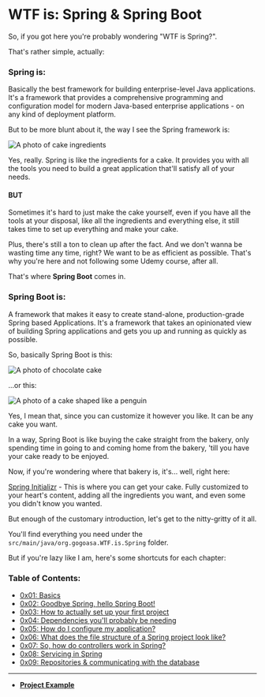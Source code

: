 # WTF is: Spring & Spring Boot

So, if you got here you're probably wondering "WTF is Spring?".

That's rather simple, actually:

### Spring is:

Basically the best framework for building enterprise-level Java applications. 
It's a framework that provides a comprehensive programming and configuration model 
for modern Java-based enterprise applications - on any kind of deployment platform.

But to be more blunt about it, the way I see the Spring framework is:

![A photo of cake ingredients](https://www.delscookingtwist.com/wp-content/uploads/2024/01/Orange-Pound-Cake_Ingredients-1024x1536.jpg)

Yes, really. Spring is like the ingredients for a cake. It provides you with all 
the tools you need to build a great application that'll satisfy all of your needs.

#### BUT

Sometimes it's hard to just make the cake yourself, even if you have all the
tools at your disposal, like all the ingredients and everything else, it still
takes time to set up everything and make your cake. 

Plus, there's still a ton to clean up after the fact. And we don't wanna be wasting
time any time, right? We want to be as efficient as possible. That's why you're here
and not following some Udemy course, after all.

That's where **Spring Boot** comes in.

### Spring Boot is:

A framework that makes it easy to create stand-alone, production-grade 
Spring based Applications. It's a framework that takes an opinionated view of
building Spring applications and gets you up and running as quickly as possible.

So, basically Spring Boot is this:

![A photo of chocolate cake](https://mrbrownbakery.com/image/images/GJ7uCwGiteTF24HTWBclkziVTdhpQeZWH23MvQfq.jpeg?p=full)

...or this:

![A photo of a cake shaped like a penguin](https://chelsweets.com/wp-content/uploads/2022/11/recipe-card-penguin-cake-closer-540x720.jpg)

Yes, I mean that, since you can customize it however you like. 
It can be any cake you want.

In a way, Spring Boot is like buying the cake straight from the bakery, only
spending time in going to and coming home from the bakery, 'till you have your cake
ready to be enjoyed.

Now, if you're wondering where that bakery is, it's... well, right here:

[Spring Initializr](https://start.spring.io/) - This is where you can get your cake. 
Fully customized to your heart's content, adding all the ingredients you want, and
even some you didn't know you wanted.

But enough of the customary introduction, let's get to the nitty-gritty of it all.

You'll find everything you need under the `src/main/java/org.gogoasa.WTF.is.Spring` folder.

But if you're lazy like I am, here's some shortcuts for each chapter:

### Table of Contents:

- [0x01: Basics](./src/main/java/org/gogoasa/WTF/is/Spring/_01/basics.md)
- [0x02: Goodbye Spring, hello Spring Boot!](./src/main/java/org/gogoasa/WTF/is/Spring/_02/springboot.md)
- [0x03: How to actually set up your first project](./src/main/java/org/gogoasa/WTF/is/Spring/_03/setting_up_your_first_project.md)
- [0x04: Dependencies you'll probably be needing](./src/main/java/org/gogoasa/WTF/is/Spring/_04/dependencies.md)
- [0x05: How do I configure my application?](./src/main/java/org/gogoasa/WTF/is/Spring/_05/config.md)
- [0x06: What does the file structure of a Spring project look like?](./src/main/java/org/gogoasa/WTF/is/Spring/_06/filestructure.md)
- [0x07: So, how do controllers work in Spring?](./src/main/java/org/gogoasa/WTF/is/Spring/_07/controllers.md)
- [0x08: Servicing in Spring](./src/main/java/org/gogoasa/WTF/is/Spring/_08/services.md)
- [0x09: Repositories & communicating with the database](./src/main/java/org/gogoasa/WTF/is/Spring/_09/repositories.md)

---
- **[Project Example](./src/main/java/org/gogoasa/WTF/is/Spring/ANOTHERREADME.md)**